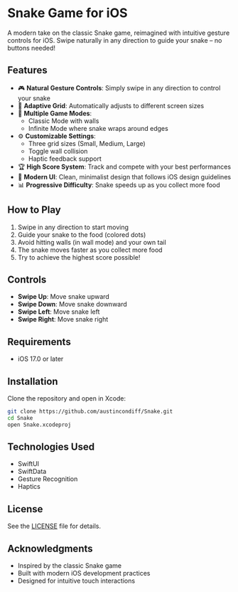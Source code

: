 # Snake Game for iOS

A modern take on the classic Snake game, reimagined with intuitive gesture controls for iOS. Swipe naturally in any direction to guide your snake – no buttons needed!

## Features

- 🎮 **Natural Gesture Controls**: Simply swipe in any direction to control your snake
- 📱 **Adaptive Grid**: Automatically adjusts to different screen sizes
- 🎯 **Multiple Game Modes**:
  - Classic Mode with walls
  - Infinite Mode where snake wraps around edges
- ⚙️ **Customizable Settings**:
  - Three grid sizes (Small, Medium, Large)
  - Toggle wall collision
  - Haptic feedback support
- 🏆 **High Score System**: Track and compete with your best performances
- 🎨 **Modern UI**: Clean, minimalist design that follows iOS design guidelines
- 📊 **Progressive Difficulty**: Snake speeds up as you collect more food

## How to Play

1. Swipe in any direction to start moving
2. Guide your snake to the food (colored dots)
3. Avoid hitting walls (in wall mode) and your own tail
4. The snake moves faster as you collect more food
5. Try to achieve the highest score possible!

## Controls

- **Swipe Up**: Move snake upward
- **Swipe Down**: Move snake downward
- **Swipe Left**: Move snake left
- **Swipe Right**: Move snake right

## Requirements

- iOS 17.0 or later

## Installation

Clone the repository and open in Xcode:

```bash
git clone https://github.com/austincondiff/Snake.git
cd Snake
open Snake.xcodeproj
```


## Technologies Used

- SwiftUI
- SwiftData
- Gesture Recognition
- Haptics

## License

See the [LICENSE](LICENSE) file for details.

## Acknowledgments

- Inspired by the classic Snake game
- Built with modern iOS development practices
- Designed for intuitive touch interactions

